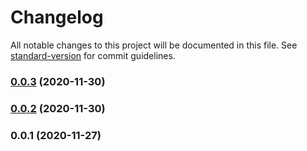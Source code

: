 # Changelog

All notable changes to this project will be documented in this file. See [standard-version](https://github.com/conventional-changelog/standard-version) for commit guidelines.

### [0.0.3](https://github.com/farnabaz/allowlist/compare/v0.0.2...v0.0.3) (2020-11-30)

### [0.0.2](https://github.com/farnabaz/allowlist/compare/v0.0.1...v0.0.2) (2020-11-30)

### 0.0.1 (2020-11-27)
